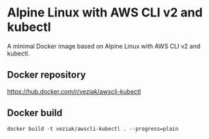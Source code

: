 # Alpine Linux with AWS CLI v2 and kubectl
A minimal Docker image based on Alpine Linux with AWS CLI v2 and kubectl.

## Docker repository
https://hub.docker.com/r/veziak/awscli-kubectl

## Docker build
`docker build -t veziak/awscli-kubectl . --progress=plain`

